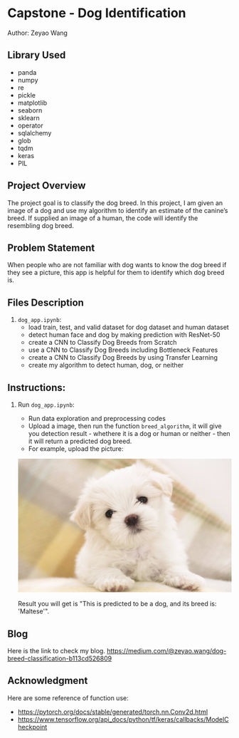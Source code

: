 # Capstone - Dog Identification
Author: Zeyao Wang
## Library Used
- panda
- numpy
- re
- pickle
- matplotlib
- seaborn
- sklearn
- operator
- sqlalchemy
- glob
- tqdm
- keras
- PIL

## Project Overview
The project goal is to classify the dog breed. In this project, I am given an image of a dog and use my algorithm to identify an estimate of the canine’s breed. If supplied an image of a human, the code will identify the resembling dog breed. 

## Problem Statement
When people who are not familiar with dog wants to know the dog breed if they see a picture, this app is helpful for them to identify which dog breed is. 


## Files Description
1. `dog_app.ipynb`: 
    - load train, test, and valid dataset for dog dataset and human dataset
    - detect human face and dog by making prediction with ResNet-50 
    - create a CNN to Classify Dog Breeds from Scratch
    - use a CNN to Classify Dog Breeds including Bottleneck Features
    - create a CNN to Classify Dog Breeds by using Transfer Learning
    - create my algorithm to detect human, dog, or neither

## Instructions:
1. Run `dog_app.ipynb`:  
    - Run data exploration and preprocessing codes
    - Upload a image, then run the function `breed_algorithm`, it will give you detection result - whethere it is a dog or human or neither - then it will return a predicted dog breed. 
    - For example, upload the picture:

    ![Dog 1](images/Dog1.jpg "Sample Dog Picture")

    Result you will get is "This is predicted to be a dog, and its breed is:  'Maltese'". 
 
## Blog
Here is the link to check my blog.
https://medium.com/@zeyao.wang/dog-breed-classification-b113cd526809

## Acknowledgment
Here are some reference of function use:
- https://pytorch.org/docs/stable/generated/torch.nn.Conv2d.html
- https://www.tensorflow.org/api_docs/python/tf/keras/callbacks/ModelCheckpoint






